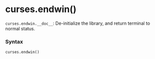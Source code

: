 # curses.endwin()

`curses.endwin.__doc__`: De-initialize the library, and return terminal to normal status.

### Syntax

```python
curses.endwin()
```